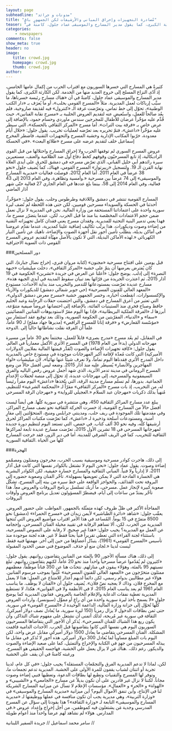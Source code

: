 ```yaml
---
layout: page
subheadline: "مدونات و جرائد"
title: "مُصادرة التجهيزات وإحراق المباني والأرشيفات لكن الجمهور باقٍ"
teaser: "كثيرةٌ هي المسارح التي خسرها السوريون مع اقتراب الحرب من إكمال عامها الخامس، إذ أدّى النزاع المسلح إلى خروج العديد منها من الخدمة. لكن الكارثة الكبرى، كما يقول مدير المسارح والموسيقى عماد جلول، كامنةٌ في"
categories:
    - newspapers
comments: false
show_meta: true
header: no
image:
   title: crowd.jpg
   homepage: crowd.jpg
   thumb: crowd.jpg
author:
---
```




كثيرةٌ هي المسارح التي خسرها السوريون مع اقتراب الحرب من إكمال عامها الخامس، إذ أدّى النزاع المسلح إلى خروج العديد منها من الخدمة. لكن الكارثة الكبرى، كما يقول مدير المسارح والموسيقى عماد جلول، كامنةٌ في أن «هناك مسارح رئيسة خسرناها، ما سبَّب إرباكات لعمل المديرية. مثلاً «المسرح القومي بحلب»، أو ما يُعرَف بـ «دار الكتب الوطنية»، تحوّل إلى خط تماس، وتعرّضت غرفة الـ «كنترول» فيه لقذيفة صاروخية، فلم يعُد صالحاً للعمل، واستُعيض عنه لتقديم العروض الحلبية بـ «مسرح نقابة الفنانين»، حيث قُدِّم عليه مؤخّراً عرضان للأطفال للمخرجين سندس ماوردي وحسام حمود، بالإضافة إلى عرض خاص بـ «فرقة بيت التراث». أما مسرح «المركز الثقافي بالحسكة»، التي سيطر عليه مؤخّراً «داعش»، فتمّ تحريره بعد تعرّضه لعمليات تخريب. يقول جلول: «خلال أيام معدودة، خرّبوا المكاتب الإدارية وخشبة المسرح والتجهيزات التقنية، فاضطر المخرج إسماعيل خلف لتقديم عرضه على مسرح «طلائع البعث» .«في الحسكة


عروض المسرح السوري لم توقفها الحرب ولا إحراق المسارح واحتلالها من قبل القوى الراديكالية، إذ تابع المسرحيّون وقوفهم كخطّ دفاع أول ضد الظلامية والعنف، مستعيرين سيرة رائدهم أبي خليل القباني، الذي تعرّض مسرحه في دمشق للحرق على أيدي الغلاة نهاية القرن الـ 19. ولتسجيل «ريبرتوار» المسرح القومي، فهناك، كما يُضيف جلول «نحو 38 عرضاً في العام 2011. أما العام 2012، فوصلت فعاليات «مديرية المسارح والموسيقى» إلى 74 عرضاً بين مسرحية «.وأمسية وتظاهرة، وفي العام 2013 إلى 43 فعالية، وفي العام 2014 إلى 58، بينما بلغ عددها في العام الجاري 27 فعالية حتّى شهر آذار الماضي

المسارح القومية تنتشر في دمشق واللاذقية وطرطوس وحلب. يقول جلول: «مؤخّراً، أحدثنا في الحسكة والسويداء مسرحين قوميين، لكن حتى هذه اللحظة لم تُضف ليرة سورية واحدة على اعتماداتنا المستحقة من وزارة المالية. نحن في المديرية لا نزال نعمل ضمن حجم الاعتمادات المخصّصة بنا منذ ما قبل الحرب. لكن، عندما يتضرّر مسرح ما، فهذا يعني تدمير البنية التحتية للمديرية. وفقدان مسرح يعني فقدان كامل تجهيزاته التقنية من إضاءة وصوت وديكورات. هذا يرتِّب تكاليف إضافية علينا كمديرية، عندما نقدّم عروضنا في أماكن بديلة، يتطلّب تأمين أجور نقل أجهزة الصوت والإضاءة، ناهيك عن تأمين التيار الكهربائي «.لهذه الأماكن البديلة، التي لا تكون بالأصل مهيّأة لتقديم عروض المسرح القومي ذات السوية الاحترافية

###دور المسلحين

قبل يومين على افتتاح مسرحية «مجنون» (كتابة مروان فنري، إخراج نضال جبارة)، التي كان يُفترض بعرضها أن يتمّ على خشبة «المركز الثقافي»، دخلت ميليشيات «جبهة النصرة» إلى إدلب. يوضح جلول: «أعلنا عن العرض في جريدة «تشرين» الحكومية في 19 آذار 2015، ثم اعتذرت الجريدة من قرّائها بعد تبيان سقوط المدينة في أيدي الجبهة هذه». مسارح عديدة تعرّضت بمستودعاتها للتدمير والتخريب منذ بداية الأحداث: مستودع «المعهد العالي للفنون المسرحية» (حي جوبر شمالي دمشق) للديكورات والأزياء والإكسسوارات، انقطعت أخباره، وخسر الجمهور خشبة «مسرح معرض دمشق الدولي»، التي تعتبر من أعرق المسارح في دمشق، والتي احتضنت حفلات الرحابنة وعبد الحليم حافظ وصباح فخري منذ الستينيات الفائتة، بالإضافة إلى احتضانها عروضاً صيفية متنوّعة، أبرزها لـ «الفرقة الملكية البريطانية»، فإذا بها اليوم مقرّ لاستوديوهات القناتين الفضائيتين «سما» و «الدنيا»، المقرّبتين من الحكومة السورية، وذلك بعد توقيع عقد استثمار بين «مؤسّسة المَعارض» و «فرقة إنانا للمسرح الراقص» (مديرها جهاد مفلح) لـ 90 عاماً، علماً أن الفرقة نقلت نشاطاتها حالياً إلى .الدوحة


في المقابل، لم يعُد مسرح «مدرج بصرى» قابلاً للعمل، مختتماً نحو 30 عاماً من مسيرة مهرجانه الدولي (بدءاً من العام 1978) في المسرح الأثري الأكمل معمارياً في العالم. يقول جلول: «كافة تجهيزات الإضاءة والصوت (تُقدَّر قيمتها المالية بملايين الدولارات الأميركية) التي كانت مُعدّة لإقامة أكبر المهرجانات موجودة في مستودع خاص بالمديرية داخل المدرج الأثري فقدناها اليوم تماماً، ولا نعرف شيئاً عنها نهائياً»، لأن ميليشيات «لواء المهاجرين والأنصار» يُسيطر عليه منذ آذار 2015. وضعه ليس أفضل حالاً من وضع المسرح الروماني في مدينة تدمر الأثرية، الذي شهد أجمل عروض رقص الباليه والفرق السيمفونية والمسرحية، إلى مهرجانات عديدة، إذ تحوّل إلى منصة لحفلات الإعدام الجماعية. بدورها، لم تسلم مسارح مدينة الرقة، التي يتّخذها «داعش» اليوم مقراً رئيساً له، من التخريب، إذ بات مسرح «المركز الثقافي» مقرّاً لـ «المحكمة الشرعية» للتنظيم، مُنهياً بذلك ذكريات «مهرجان عبد السلام «.العجيلي للرواية» و «مهرجان الرقة المسرحي

يبلغ عدد مسارح المراكز الثقافية 450، وهي منتشرة في سورية كلّها. هي أيضاً ليست أفضل حالاً من المسارح القومية، إذ خسرت الحركة الثقافية نحو نصف مسارح المراكز، وفي مقدمتها تلك الموجودة في ريف حلب، ومدينتي جرابلس ومنبج، المتحوّلتين إلى مقارٍ أمنية، ومستودعات أسلحة وذخيرة لـ «داعش»، كما تعرّضت مكتبات المراكز لحرق أرشيفها كلّه، وفيه نحو 30 ألف كتاب. في حمص، التي تستعد اليوم لتنظيم دورة جديدة لمهرجانها المسرحي في 18 تشرين الأول 2015، تعرّضت مسارح عديدة تابعة لمراكزها الثقافية للتخريب، كما في الريف الشرقي للمدينة. أما في دير الزور، فقد خرجت المسارح كلها من الحياة .الثقافية السورية


###الهجرة

إلى ذلك، هاجرت كوادر مسرحية وموسيقية بسبب الحرب، مخرجون وممثلون ومصمّمو إضاءة وصوت. يقول عماد جلول: «نحن اليوم لا نشتغل بالكوادر نفسها التي كانت قبل آذار 2011، لا إدارياً ولا فنياً. المباني الثقافية والمسارح خسارة حقيقية، لكن الكوادر البشرية هي الخسارة الفادحة التي لا يمكن تعويضها بسهولة». تأخّر الفنان وصعوبة حضوره إلى البروفة تحت القذائف، والحواجز الواقعة على خط سيره من بيته إلى المسرح، تشكّل صعوبة كبيرة لإنجاز عمل .مسرحي، ما أربك تسلسل برنامج البروفات والعروض معاً. هذا تأخّر يمتدّ من ساعات إلى أيام، فيضطرّ المسؤولون تعديل برنامج العروض وأوقات البروفات

المفاجأة الأكبر في ظلّ ظروف كهذه متمثّلة بالجمهور، المواظب على حضور العروض. يعقّب جلول: «شاهد «دائرة الطباشير» لأيمن زيدان في «مسرح الحمراء» (دمشق) نحو 8500 متفرّج في 15 يوماً. المُساعد في هذا الأمر اقتراب مواضيع العروض التي تُنتجها المديرية من الحرب. لكن، ألا تساهم الرقابة في تقييد مخيلة الفنان المسرحي، وإحجامه عن العمل مع المديرية؟ يجيب جلول: «هذا غير صحيح. لا رقابة على النصوص المسرحية، باستثناء لجنة القراءة التي تعطي تقريراً فنياً بحتاً فقط لا غير. هذه لجنة موجودة منذ تأسيس «المسرح القومي» (1961)، يتبدّل أعضاؤها من حين إلى آخر. مهمتها فنية فقط. ليست لدينا «.لجان منع أو حذف. الموضوع فني ضمن الحدود المقبولة

إلى ذلك، هناك مسألة الأجور. 90 بالمئة من الفنانين يتقاضون رواتبهم. يقول جلول: «كثيرون لم يُقدّموا عرضاً مسرحياً واحداً منذ نحو 20 عاماً، لكنهم يتقاضون رواتبهم. تبلغ نسبتهم 95 بالمئة، وهؤلاء يبقون في منازلهم. نتحدّث هنا عن 350 فناناً موظّفاً، معظمهم ممثلون متخرّجون من «المعهد العالي للفنون المسرحية» عُيِّنوا بموجب مرسوم الفنانين. هؤلاء غير مطالبين بدوام رسمي، لكن دائماً لديهم أعذار للامتناع عن العمل: هذا لا يعمل مع المخرج فلان، وذاك لا يعجبه نصّ فلان». يُضيف جلول أن «الفنان لا يوظَّف. ما يناسب العام 1961 لم يعد يناسب العام 2015، لا في الأنظمة ولا في القوانين». هكذا، لا تستطيع المديرية تغطية نفقات الدعاية والإعلام الخاصة بالعروض، فقانون المديرية كما يوضح جلول «لا يسمح بأخذ ليرة سورية واحدة من أي راعٍ أو مموِّل (سبونسر). واردات العروض كلّها تُحوَّل إلى خزانة وزارة المالية، الداعمة الوحيدة لـ «المسرح القومي» في سورية. حتى ثمن بطاقات الدخول لا يزال رمزياً (150 ليرة سورية، ما يُعادل نصف دولار أميركي). الثقافة في سورية غير مُربحة، لذلك أتمنى أن نشتغل على مفهوم شباك التذاكر، وأن يكون ريع هذا الشباك للفنان المسرحي». يُذكر أن الأجور التي يتقاضاها المسرحيون السوريون اليوم هي نفسها التي كانوا يتقاضونها قبل الحرب. الأحداث الدامية فاقمت المشكلة. الفنان المسرحي يتقاضى ما يعادل 1500 دولار أميركي مقابل عرض واحد، لكن اليوم بات المبلغ مساوياً لما يُعادل 300 دولار أميركي. هذه أجور لا تُذكر في مقابل ما يبذله المسرحيون من جهدٍ في الكتابة والإخراج والتمثيل، كما على صعيد الإضاءة والصوت والديكور. رغم ذلك، .هناك مَن لا يزال يعمل على الخشبة، فهاجسه الحقيقي هو المسرح، ورغبته كامنةٌ في أن يقف على الخشبة

لكن، لماذا لا تدعم المديرية الفرق والتجمّعات المستقلة؟ يجيب جلول: «في كل عام، لدينا تجربة أو اثنتان لشباب يقفون للمرة الأولى على الخشبة. المديرية تدعم تجمعات ما، وتوفر لها المسرح والتقنيات وتطبع لها بطاقات الدعوة، وتعطيها فنيي إضاءة وصوت مجاناً. لكننا لا نزال غير قادرين على أن نكون بديلاً عن مسارح «الجامعي» و «الشبيبي» و «الهواة» و «الحر» و «العمال». مؤسسات الإعلام لا تسأل عن ميزانية المسارح الشريكة لنا في الإنتاج، وأين تنفق الأموال اليوم؟ أين ميزانية «مديرية المسارح والموسيقى» في «وزارة التربية»، وهي مديرية يجب أن تكون منافسة في عملها ووظيفتها لـ «مديرية المسارح والموسيقى» التابعة لـ «وزارة الثقافة»؟ هذا يقودنا إلى سؤال عن المسرح المدرسي وجدية مَن يشتغلون فيه كموظفين، من أجل إخراج وإعداد عروض «.في المدارس. هؤلاء لم نشاهد لهم عرضاً واحداً منذ أعوام طويلة






سامر محمد اسماعيل
// جريدة السفير اللبنانية //
